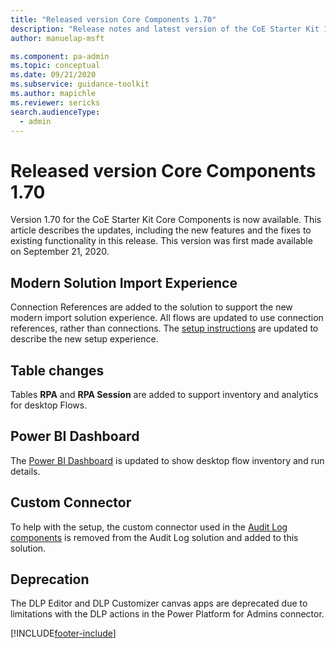 ```yaml
---
title: "Released version Core Components 1.70"
description: "Release notes and latest version of the CoE Starter Kit 1.70."
author: manuelap-msft

ms.component: pa-admin
ms.topic: conceptual
ms.date: 09/21/2020
ms.subservice: guidance-toolkit
ms.author: mapichle
ms.reviewer: sericks
search.audienceType: 
  - admin
---
```


# Released version Core Components 1.70

Version 1.70 for the CoE Starter Kit Core Components is now available. This article describes the updates, including the new features and the fixes to existing functionality in this release. This version was first made available on September 21, 2020.

## Modern Solution Import Experience

Connection References are added to the solution to support the new modern import solution experience. All flows are updated to use connection references, rather than connections. The [setup instructions](../setup-core-components.md) are updated to describe the new setup experience.

## Table changes

Tables **RPA** and **RPA Session** are added to support inventory and analytics for desktop Flows.

## Power BI Dashboard

The [Power BI Dashboard](../power-bi-monitor.md#desktop-flows) is updated to show desktop flow inventory and run details.

## Custom Connector

To help with the setup, the custom connector used in the [Audit Log components](../setup-auditlog.md) is removed from the Audit Log solution and added to this solution.

## Deprecation

The DLP Editor and DLP Customizer canvas apps are deprecated due to limitations with the DLP actions in the Power Platform for Admins connector.

[!INCLUDE[footer-include](../../../includes/footer-banner.md)]
